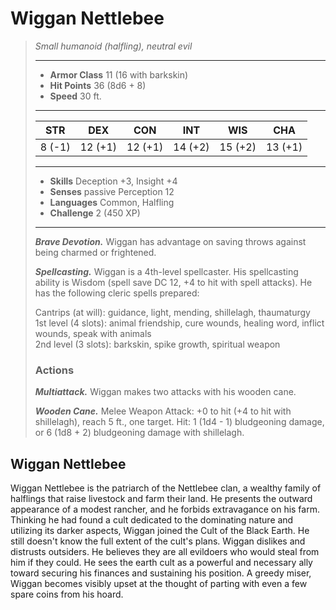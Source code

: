 # Wiggan Nettlebee
>*Small humanoid (halfling), neutral evil*
>___
>- **Armor Class** 11 (16 with barkskin)
>- **Hit Points** 36 (8d6 + 8)
>- **Speed** 30 ft.
>___
>|STR|DEX|CON|INT|WIS|CHA|
>|:---:|:---:|:---:|:---:|:---:|:---:|
>|8 (-1)|12 (+1)|12 (+1)|14 (+2)|15 (+2)|13 (+1)|
>___
>- **Skills** Deception +3, Insight +4
>- **Senses** passive Perception 12
>- **Languages** Common, Halfling
>- **Challenge** 2 (450 XP)
>___
>***Brave Devotion.*** Wiggan has advantage on saving throws against being charmed or frightened.  
>
>***Spellcasting.*** Wiggan is a 4th-level spellcaster. His spellcasting ability is Wisdom (spell save DC 12, +4 to hit with spell attacks). He has the following cleric spells prepared:  
>
>Cantrips (at will): guidance, light, mending, shillelagh, thaumaturgy  
>1st level (4 slots): animal friendship, cure wounds, healing word, inflict wounds, speak with animals  
>2nd level (3 slots): barkskin, spike growth, spiritual weapon  
>
>### Actions
>***Multiattack.*** Wiggan makes two attacks with his wooden cane.  
>
>***Wooden Cane.*** Melee Weapon Attack: +0 to hit (+4 to hit with shillelagh), reach 5 ft., one target. Hit: 1 (1d4 - 1) bludgeoning damage, or 6 (1d8 + 2) bludgeoning damage with shillelagh.
## Wiggan Nettlebee
Wiggan Nettlebee is the patriarch of the Nettlebee clan, a wealthy family of halflings that raise livestock and farm their land. He presents the outward appearance of a modest rancher, and he forbids extravagance on his farm. Thinking he had found a cult dedicated to the dominating nature and utilizing its darker aspects, Wiggan joined the Cult of the Black Earth. He still doesn't know the full extent of the cult's plans.
Wiggan dislikes and distrusts outsiders. He believes they are all evildoers who would steal from him if they could. He sees the earth cult as a powerful and necessary ally toward securing his finances and sustaining his position. A greedy miser, Wiggan becomes visibly upset at the thought of parting with even a few spare coins from his hoard.